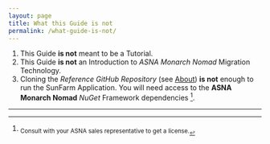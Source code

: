 ```yaml
---
layout: page
title: What this Guide is not
permalink: /what-guide-is-not/
---
```


1. This Guide **is not** meant to be a Tutorial.
2. This Guide **is not** an Introduction to *ASNA Monarch Nomad* Migration Technology.
3. Cloning the *Reference GitHub Repository* (see [About](/about/)) **is not** enough to run the SunFarm Application. You will need access to the **ASNA Monarch Nomad** *NuGet* Framework dependencies [^1].
  
  
  
  
  
  
  
  
  
  
  
  
  
  
  
  
  
  
  
  
  
  

* * *
[^1]: <sub>Consult with your ASNA sales representative to get a license.<sub>

